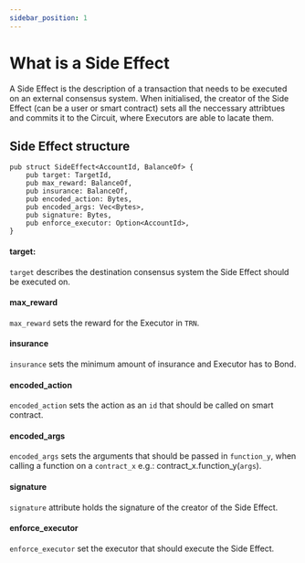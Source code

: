 ```yaml
---
sidebar_position: 1
---
```


# What is a Side Effect

A Side Effect is the description of a transaction that needs to be executed on an external consensus system. When initialised, the creator of the Side Effect (can be a user or smart contract) sets all the neccessary attribtues and commits it to the Circuit, where Executors are able to lacate them.


## Side Effect structure
```
pub struct SideEffect<AccountId, BalanceOf> {
    pub target: TargetId,
    pub max_reward: BalanceOf,
    pub insurance: BalanceOf,
    pub encoded_action: Bytes,
    pub encoded_args: Vec<Bytes>,
    pub signature: Bytes,
    pub enforce_executor: Option<AccountId>,
}
```

#### target:
`target` describes the destination consensus system the Side Effect should be executed on. 

#### max_reward 
`max_reward` sets the reward for the Executor in `TRN`.

#### insurance
`insurance` sets the minimum amount of insurance and Executor has to Bond.

#### encoded_action
`encoded_action` sets the action as an `id` that should be called on smart contract.

#### encoded_args
`encoded_args` sets the arguments that should be passed in `function_y`, when calling a function on a `contract_x` e.g.: contract_x.function_y(`args`).

#### signature
`signature` attribute holds the signature of the creator of the Side Effect.

#### enforce_executor
`enforce_executor` set the executor that should execute the Side Effect.